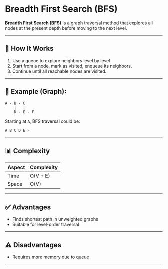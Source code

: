 # Breadth First Search (BFS)

**Breadth First Search (BFS)** is a graph traversal method that explores all nodes at the present depth before moving to the next level.

---

## 🔧 How It Works

1. Use a queue to explore neighbors level by level.
2. Start from a node, mark as visited, enqueue its neighbors.
3. Continue until all reachable nodes are visited.

---

## 🧠 Example (Graph):

```
A - B - C
    |   |
    D - E - F
```

Starting at `A`, BFS traversal could be:
```
A B C D E F
```

---

## 📊 Complexity

| Aspect        | Complexity     |
|---------------|----------------|
| Time          | O(V + E)       |
| Space         | O(V)           |

---

## ✅ Advantages

- Finds shortest path in unweighted graphs
- Suitable for level-order traversal

---

## ⚠️ Disadvantages

- Requires more memory due to queue

---